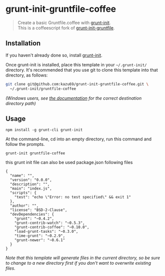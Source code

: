 # grunt-init-gruntfile-coffee

> Create a basic Gruntfile.coffee with [grunt-init][].  
> This is a coffeescript fork of [grunt-init-gruntfile][].

[grunt-init]: http://gruntjs.com/project-scaffolding
[grunt-init-gruntfile]: https://github.com/gruntjs/grunt-init-gruntfile

## Installation
If you haven't already done so, install [grunt-init][].

Once grunt-init is installed, place this template in your `~/.grunt-init/`
directory. It's recommended that you use git to clone this template into that
directory, as follows:

```bash
git clone git@github.com:kazu69/grunt-init-gruntfile-coffee.git \
  ~/.grunt-init/gruntfile-coffee
```

_(Windows users, see [the documentation][grunt-init] for the correct destination
directory path)_

## Usage

```
npm install -g grunt-cli grunt-init
```

At the command-line, cd into an empty directory, run this command and follow the
prompts.

```
grunt-init gruntfile-coffee
```

this grunt init file can also be used package.json following files

```
{
  "name": "",
  "version": "0.0.0",
  "description": "",
  "main": "index.js",
  "scripts": {
    "test": "echo \"Error: no test specified\" && exit 1"
  },
  "author": "",
  "license": "BSD-2-Clause",
  "devDependencies": {
    "grunt": "~0.4.2",
    "grunt-contrib-watch": "~0.5.3",
    "grunt-contrib-coffee": "~0.10.0",
    "load-grunt-tasks": "~0.3.0",
    "time-grunt": "~0.2.9",
    "grunt-newer": "~0.6.1"
  }
}

```

_Note that this template will generate files in the current directory, so be
sure to change to a new directory first if you don't want to overwrite existing
files._
